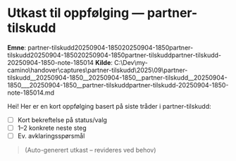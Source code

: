 # Utkast til oppfølging — partner-tilskudd

**Emne**: partner-tilskudd20250904-185020250904-1850partner-tilskudd20250904-185020250904-1850partner-tilskuddpartner-tilskudd-20250904-1850-note-185014
**Kilde**: C:\Dev\my-camino\handover\captures\partner-tilskudd\2025\09\partner-tilskudd__20250904-1850__20250904-1850__partner-tilskudd__20250904-1850___20250904-1850__partner-tilskuddpartner-tilskudd-20250904-1850-note-185014.md

Hei! Her er en kort oppfølging basert på siste tråder i partner-tilskudd:

- [ ] Kort bekreftelse på status/valg
- [ ] 1–2 konkrete neste steg
- [ ] Ev. avklaringsspørsmål

> (Auto-generert utkast – revideres ved behov)
